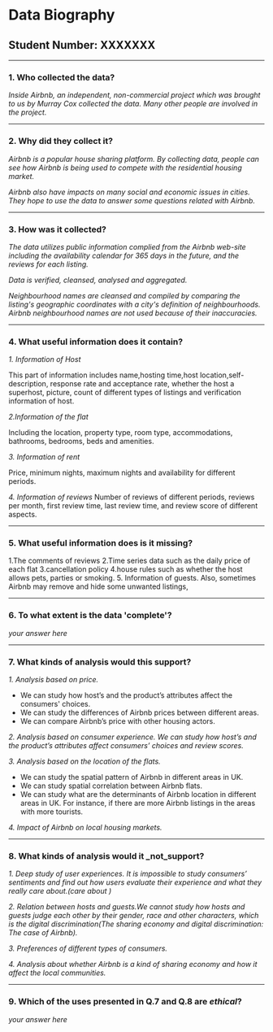 # Data Biography

## Student Number: XXXXXXX

---

### 1. Who collected the data?

_Inside Airbnb, an independent, non-commercial project which was brought to us by Murray Cox collected the data. Many other people are involved in the project._

---

### 2. Why did they collect it?

_Airbnb is a popular house sharing platform. By collecting data, people can see how Airbnb is being used to compete with the residential housing market._

_Airbnb also have impacts on many social and economic issues in cities. They hope to use the data to answer some questions related with Airbnb._


---

### 3. How was it collected?

_The data utilizes public information complied from the Airbnb web-site including the availability calendar for 365 days in the future, and the reviews for each listing._

_Data is verified, cleansed, analysed and aggregated._

_Neighbourhood names are cleansed and compiled by comparing the listing's geographic coordinates with a city's definition of neighbourhoods. Airbnb neighbourhood names are not used because of their inaccuracies._


---

### 4. What useful information does it contain?

_1. Information of Host_

This part of information includes name,hosting time,host location,self-description, response rate and acceptance rate, whether the host a superhost, picture, count of different types of listings and verification information of host. 

_2.Information of the flat_

Including the location, property type, room type, accommodations, bathrooms, bedrooms, beds and amenities.

_3. Information of rent_

Price, minimum nights, maximum nights and availability for different periods.

_4. Information of reviews_
Number of reviews of different periods, reviews per month, first review time, last review time, and review score of different aspects.



---

### 5. What useful information does is it missing?

1.The comments of reviews
2.Time series data such as the daily price of each flat
3.cancellation policy
4.house rules such as whether the host allows pets, parties or smoking.
5. Information of guests.
Also, sometimes Airbnb may remove and hide some unwanted listings, 

---

### 6. To what extent is the data 'complete'?

_your answer here_

---

### 7. What kinds of analysis would this support?

_1. Analysis based on price._
* We can study how host’s and the product’s attributes affect the consumers' choices.
* We can study the differences of Airbnb prices between different areas.
* We can compare Airbnb’s price with other housing actors.

_2. Analysis based on consumer experience. We can study how host’s and the product’s attributes affect consumers’ choices and review scores._

_3. Analysis based on the location of the flats._
* We can study the spatial pattern of Airbnb in different areas in UK.
* We can study spatial correlation between Airbnb flats.
* We can study what are the determinants of Airbnb location in different areas in UK. For instance, if there are more Airbnb listings in the areas with more tourists.

_4. Impact of Airbnb on local housing markets._

---

### 8. What kinds of analysis would it _not_support?

_1. Deep study of user experiences. It is impossible to study consumers’ sentiments and find out how users evaluate their experience and what they really care about.(care about )_

_2. Relation between hosts and guests.We cannot study how hosts and guests judge each other by their gender, race and other characters, which is the digital discrimination(The sharing economy and digital discrimination: The case of Airbnb)._

_3. Preferences of different types of consumers._

_4. Analysis about whether Airbnb is a kind of sharing economy and how it affect the local communities._

---

### 9. Which of the uses presented in Q.7 and Q.8 are _ethical_?

_your answer here_



